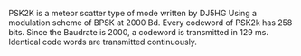 PSK2K is a meteor scatter type of mode written by DJ5HG Using a modulation scheme of BPSK at 2000 Bd. Every codeword of PSK2k has 258 bits. Since the Baudrate is 2000, a codeword is transmitted in 129 ms. Identical code words are transmitted continuously.